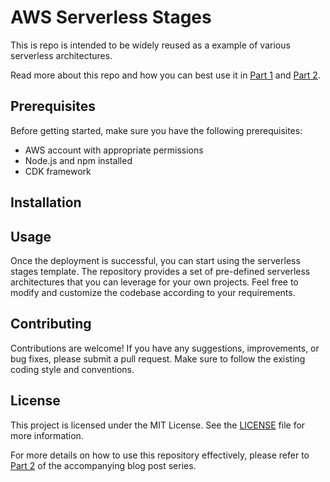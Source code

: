 # AWS Serverless Stages

This is repo is intended to be widely reused as a example of various serverless architectures.

Read more about this repo and how you can best use it in [Part 1](https://jeremyritchie.com/posts/13/) and [Part 2](https://jeremyritchie.com/posts/14/).

## Prerequisites

Before getting started, make sure you have the following prerequisites:

- AWS account with appropriate permissions
- Node.js and npm installed
- CDK framework

## Installation


## Usage

Once the deployment is successful, you can start using the serverless stages template. The repository provides a set of pre-defined serverless architectures that you can leverage for your own projects. Feel free to modify and customize the codebase according to your requirements.

## Contributing

Contributions are welcome! If you have any suggestions, improvements, or bug fixes, please submit a pull request. Make sure to follow the existing coding style and conventions.

## License

This project is licensed under the MIT License. See the [LICENSE](LICENSE) file for more information.

For more details on how to use this repository effectively, please refer to [Part 2](https://jeremyritchie.com/posts/14/) of the accompanying blog post series.


